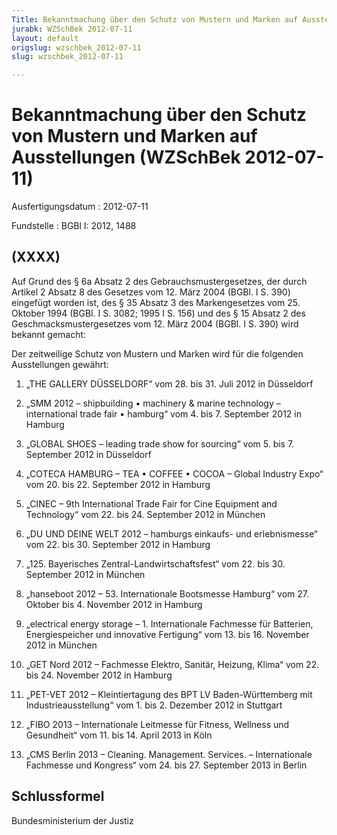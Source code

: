 ```yaml
---
Title: Bekanntmachung über den Schutz von Mustern und Marken auf Ausstellungen
jurabk: WZSchBek 2012-07-11
layout: default
origslug: wzschbek_2012-07-11
slug: wzschbek_2012-07-11

---
```


# Bekanntmachung über den Schutz von Mustern und Marken auf Ausstellungen (WZSchBek 2012-07-11)

Ausfertigungsdatum
:   2012-07-11

Fundstelle
:   BGBl I: 2012, 1488

## (XXXX)

Auf Grund des § 6a Absatz 2 des Gebrauchsmustergesetzes, der durch
Artikel 2 Absatz 8 des Gesetzes vom 12. März 2004 (BGBl. I S. 390)
eingefügt worden ist, des § 35 Absatz 3 des Markengesetzes vom 25.
Oktober 1994 (BGBl. I S. 3082; 1995 I S. 156) und des § 15 Absatz 2
des Geschmacksmustergesetzes vom 12. März 2004 (BGBl. I S. 390) wird
bekannt gemacht:

Der zeitweilige Schutz von Mustern und Marken wird für die folgenden
Ausstellungen gewährt:

1.  „THE GALLERY DÜSSELDORF“
    vom 28. bis 31. Juli 2012 in Düsseldorf


2.  „SMM 2012 – shipbuilding • machinery & marine technology –
    international trade fair • hamburg“
    vom 4. bis 7. September 2012 in Hamburg


3.  „GLOBAL SHOES – leading trade show for sourcing“
    vom 5. bis 7. September 2012 in Düsseldorf


4.  „COTECA HAMBURG – TEA • COFFEE • COCOA – Global Industry Expo“
    vom 20. bis 22. September 2012 in Hamburg


5.  „CINEC – 9th International Trade Fair for Cine Equipment and
    Technology“
    vom 22. bis 24. September 2012 in München


6.  „DU UND DEINE WELT 2012 – hamburgs einkaufs- und erlebnismesse“
    vom 22. bis 30. September 2012 in Hamburg


7.  „125. Bayerisches Zentral-Landwirtschaftsfest“
    vom 22. bis 30. September 2012 in München


8.  „hanseboot 2012 – 53. Internationale Bootsmesse Hamburg“
    vom 27. Oktober bis 4. November 2012 in Hamburg


9.  „electrical energy storage – 1. Internationale Fachmesse für
    Batterien, Energiespeicher und innovative Fertigung“
    vom 13. bis 16. November 2012 in München


10. „GET Nord 2012 – Fachmesse Elektro, Sanitär, Heizung, Klima“
    vom 22. bis 24. November 2012 in Hamburg


11. „PET-VET 2012 – Kleintiertagung des BPT LV Baden-Württemberg mit
    Industrieausstellung“
    vom 1. bis 2. Dezember 2012 in Stuttgart


12. „FIBO 2013 – Internationale Leitmesse für Fitness, Wellness und
    Gesundheit“
    vom 11. bis 14. April 2013 in Köln


13. „CMS Berlin 2013 – Cleaning. Management. Services. – Internationale
    Fachmesse und Kongress“
    vom 24. bis 27. September 2013 in Berlin

## Schlussformel

Bundesministerium der Justiz

